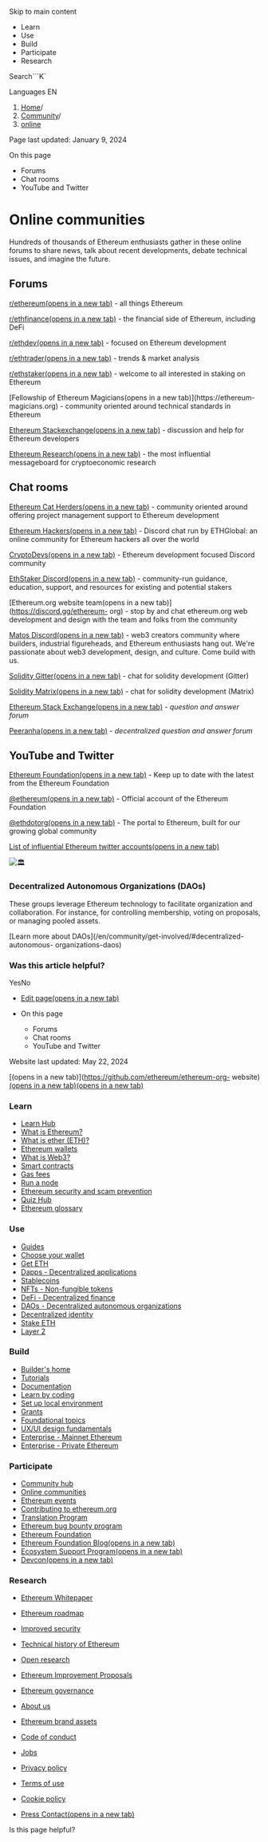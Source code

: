 Skip to main content

[](/en/)

  * Learn
  * Use
  * Build
  * Participate
  * Research

Search```K`

Languages EN

  1. [Home](/en/)/
  2. [Community](/en/community/)/
  3. [online](/en/community/online/)

Page last updated: January 9, 2024

On this page

  * Forums
  * Chat rooms
  * YouTube and Twitter

# Online communities

Hundreds of thousands of Ethereum enthusiasts gather in these online forums to
share news, talk about recent developments, debate technical issues, and
imagine the future.

## Forums

[r/ethereum(opens in a new tab)](https://www.reddit.com/r/ethereum) \- all
things Ethereum

[r/ethfinance(opens in a new tab)](https://www.reddit.com/r/ethfinance/) \-
the financial side of Ethereum, including DeFi

[r/ethdev(opens in a new tab)](https://www.reddit.com/r/ethdev/) \- focused on
Ethereum development

[r/ethtrader(opens in a new tab)](https://www.reddit.com/r/ethtrader/) \-
trends & market analysis

[r/ethstaker(opens in a new tab)](https://www.reddit.com/r/ethstaker/) \-
welcome to all interested in staking on Ethereum

[Fellowship of Ethereum Magicians(opens in a new tab)](https://ethereum-
magicians.org) \- community oriented around technical standards in Ethereum

[Ethereum Stackexchange(opens in a new
tab)](https://ethereum.stackexchange.com) \- discussion and help for Ethereum
developers

[Ethereum Research(opens in a new tab)](https://ethresear.ch) \- the most
influential messageboard for cryptoeconomic research

## Chat rooms

[Ethereum Cat Herders(opens in a new
tab)](https://discord.com/invite/Nz6rtfJ8Cu) \- community oriented around
offering project management support to Ethereum development

[Ethereum Hackers(opens in a new tab)](https://ethglobal.co/discord) \-
Discord chat run by ETHGlobal: an online community for Ethereum hackers all
over the world

[CryptoDevs(opens in a new tab)](https://discord.gg/5W5tVb3) \- Ethereum
development focused Discord community

[EthStaker Discord(opens in a new tab)](https://discord.gg/ethstaker) \-
community-run guidance, education, support, and resources for existing and
potential stakers

[Ethereum.org website team(opens in a new tab)](https://discord.gg/ethereum-
org) \- stop by and chat ethereum.org web development and design with the team
and folks from the community

[Matos Discord(opens in a new tab)](https://discord.matos.club/) \- web3
creators community where builders, industrial figureheads, and Ethereum
enthusiasts hang out. We're passionate about web3 development, design, and
culture. Come build with us.

[Solidity Gitter(opens in a new tab)](https://gitter.im/ethereum/solidity) \-
chat for solidity development (Gitter)

[Solidity Matrix(opens in a new
tab)](https://matrix.to/#/#ethereum_solidity:gitter.im) \- chat for solidity
development (Matrix)

[Ethereum Stack Exchange(opens in a new
tab)](https://ethereum.stackexchange.com/) _\- question and answer forum_

[Peeranha(opens in a new tab)](https://peeranha.io/) _\- decentralized
question and answer forum_

## YouTube and Twitter

[Ethereum Foundation(opens in a new
tab)](https://www.youtube.com/c/EthereumFoundation) \- Keep up to date with
the latest from the Ethereum Foundation

[@ethereum(opens in a new tab)](https://twitter.com/ethereum) \- Official
account of the Ethereum Foundation

[@ethdotorg(opens in a new tab)](https://twitter.com/ethdotorg) \- The portal
to Ethereum, built for our growing global community

[List of influential Ethereum twitter accounts(opens in a new
tab)](https://hive.one/c/ethereum?page=1)

![🏛️](https://cdnjs.cloudflare.com/ajax/libs/twemoji/12.0.4/2/svg/1f3db.svg)

### Decentralized Autonomous Organizations (DAOs)

These groups leverage Ethereum technology to facilitate organization and
collaboration. For instance, for controlling membership, voting on proposals,
or managing pooled assets.

[Learn more about DAOs](/en/community/get-involved/#decentralized-autonomous-
organizations-daos)

### Was this article helpful?

YesNo

  * [Edit page(opens in a new tab)](https://github.com/ethereum/ethereum-org-website/tree/dev/public/content/community/online/index.md)
  * On this page

    * Forums
    * Chat rooms
    * YouTube and Twitter

Website last updated: May 22, 2024

[(opens in a new tab)](https://github.com/ethereum/ethereum-org-
website)[(opens in a new tab)](https://twitter.com/ethdotorg)[(opens in a new
tab)](https://discord.gg/ethereum-org)

### Learn

  * [Learn Hub](/en/learn/)
  * [What is Ethereum?](/en/what-is-ethereum/)
  * [What is ether (ETH)?](/en/eth/)
  * [Ethereum wallets](/en/wallets/)
  * [What is Web3?](/en/web3/)
  * [Smart contracts](/en/smart-contracts/)
  * [Gas fees](/en/gas/)
  * [Run a node](/en/run-a-node/)
  * [Ethereum security and scam prevention](/en/security/)
  * [Quiz Hub](/en/quizzes/)
  * [Ethereum glossary](/en/glossary/)

### Use

  * [Guides](/en/guides/)
  * [Choose your wallet](/en/wallets/find-wallet/)
  * [Get ETH](/en/get-eth/)
  * [Dapps - Decentralized applications](/en/dapps/)
  * [Stablecoins](/en/stablecoins/)
  * [NFTs - Non-fungible tokens](/en/nft/)
  * [DeFi - Decentralized finance](/en/defi/)
  * [DAOs - Decentralized autonomous organizations](/en/dao/)
  * [Decentralized identity](/en/decentralized-identity/)
  * [Stake ETH](/en/staking/)
  * [Layer 2](/en/layer-2/)

### Build

  * [Builder's home](/en/developers/)
  * [Tutorials](/en/developers/tutorials/)
  * [Documentation](/en/developers/docs/)
  * [Learn by coding](/en/developers/learning-tools/)
  * [Set up local environment](/en/developers/local-environment/)
  * [Grants](/en/community/grants/)
  * [Foundational topics](/en/developers/docs/intro-to-ethereum/)
  * [UX/UI design fundamentals](/en/developers/docs/design-and-ux/)
  * [Enterprise - Mainnet Ethereum](/en/enterprise/)
  * [Enterprise - Private Ethereum](/en/enterprise/private-ethereum/)

### Participate

  * [Community hub](/en/community/)
  * [Online communities](/en/community/online/)
  * [Ethereum events](/en/community/events/)
  * [Contributing to ethereum.org](/en/contributing/)
  * [Translation Program](/en/contributing/translation-program/)
  * [Ethereum bug bounty program](/en/bug-bounty/)
  * [Ethereum Foundation](/en/foundation/)
  * [Ethereum Foundation Blog(opens in a new tab)](https://blog.ethereum.org/)
  * [Ecosystem Support Program(opens in a new tab)](https://esp.ethereum.foundation)
  * [Devcon(opens in a new tab)](https://devcon.org/)

### Research

  * [Ethereum Whitepaper](/en/whitepaper/)
  * [Ethereum roadmap](/en/roadmap/)
  * [Improved security](/en/roadmap/security/)
  * [Technical history of Ethereum](/en/history/)
  * [Open research](/en/community/research/)
  * [Ethereum Improvement Proposals](/en/eips/)
  * [Ethereum governance](/en/governance/)

  * [About us](/en/about/)
  * [Ethereum brand assets](/en/assets/)
  * [Code of conduct](/en/community/code-of-conduct/)
  * [Jobs](/en/about/#open-jobs)
  * [Privacy policy](/en/privacy-policy/)
  * [Terms of use](/en/terms-of-use/)
  * [Cookie policy](/en/cookie-policy/)
  * [Press Contact(opens in a new tab)](mailto:press@ethereum.org)

Is this page helpful?

